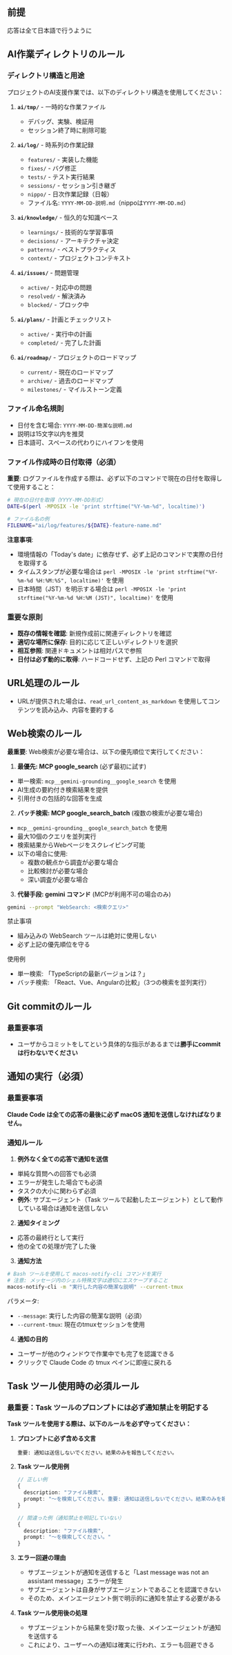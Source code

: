 ## 前提

応答は全て日本語で行うように

## AI作業ディレクトリのルール

### ディレクトリ構造と用途
プロジェクトのAI支援作業では、以下のディレクトリ構造を使用してください：

1. **`ai/tmp/`** - 一時的な作業ファイル
   - デバッグ、実験、検証用
   - セッション終了時に削除可能

2. **`ai/log/`** - 時系列の作業記録
   - `features/` - 実装した機能
   - `fixes/` - バグ修正
   - `tests/` - テスト実行結果
   - `sessions/` - セッション引き継ぎ
   - `nippo/` - 日次作業記録（日報）
   - ファイル名: `YYYY-MM-DD-説明.md`（nippoは`YYYY-MM-DD.md`）

3. **`ai/knowledge/`** - 恒久的な知識ベース
   - `learnings/` - 技術的な学習事項
   - `decisions/` - アーキテクチャ決定
   - `patterns/` - ベストプラクティス
   - `context/` - プロジェクトコンテキスト

4. **`ai/issues/`** - 問題管理
   - `active/` - 対応中の問題
   - `resolved/` - 解決済み
   - `blocked/` - ブロック中

5. **`ai/plans/`** - 計画とチェックリスト
   - `active/` - 実行中の計画
   - `completed/` - 完了した計画

6. **`ai/roadmap/`** - プロジェクトのロードマップ
   - `current/` - 現在のロードマップ
   - `archive/` - 過去のロードマップ
   - `milestones/` - マイルストーン定義

### ファイル命名規則
- 日付を含む場合: `YYYY-MM-DD-簡潔な説明.md`
- 説明は15文字以内を推奨
- 日本語可、スペースの代わりにハイフンを使用

### ファイル作成時の日付取得（必須）

**重要**: ログファイルを作成する際は、必ず以下のコマンドで現在の日付を取得して使用すること：

```bash
# 現在の日付を取得（YYYY-MM-DD形式）
DATE=$(perl -MPOSIX -le 'print strftime("%Y-%m-%d", localtime)')

# ファイル名の例
FILENAME="ai/log/features/${DATE}-feature-name.md"
```

**注意事項**:
- 環境情報の「Today's date」に依存せず、必ず上記のコマンドで実際の日付を取得する
- タイムスタンプが必要な場合は `perl -MPOSIX -le 'print strftime("%Y-%m-%d %H:%M:%S", localtime)'` を使用
- 日本時間（JST）を明示する場合は `perl -MPOSIX -le 'print strftime("%Y-%m-%d %H:%M (JST)", localtime)'` を使用

### 重要な原則
- **既存の情報を確認**: 新規作成前に関連ディレクトリを確認
- **適切な場所に保存**: 目的に応じて正しいディレクトリを選択
- **相互参照**: 関連ドキュメントは相対パスで参照
- **日付は必ず動的に取得**: ハードコードせず、上記の Perl コマンドで取得

## URL処理のルール

- URLが提供された場合は、`read_url_content_as_markdown` を使用してコンテンツを読み込み、内容を要約する


## Web検索のルール

**最重要**: Web検索が必要な場合は、以下の優先順位で実行してください：

1. **最優先: MCP google_search** (必ず最初に試す)
 - 単一検索: `mcp__gemini-grounding__google_search` を使用
 - AI生成の要約付き検索結果を提供
 - 引用付きの包括的な回答を生成

2. **バッチ検索: MCP google_search_batch** (複数の検索が必要な場合)
 - `mcp__gemini-grounding__google_search_batch` を使用
 - 最大10個のクエリを並列実行
 - 検索結果からWebページをスクレイピング可能
 - 以下の場合に使用:
   - 複数の観点から調査が必要な場合
   - 比較検討が必要な場合
   - 深い調査が必要な場合

3. **代替手段: gemini コマンド** (MCPが利用不可の場合のみ)
 ```bash
 gemini --prompt "WebSearch: <検索クエリ>"
 ```

禁止事項
- 組み込みの WebSearch ツールは絶対に使用しない
- 必ず上記の優先順位を守る

使用例
- 単一検索: 「TypeScriptの最新バージョンは？」
- バッチ検索: 「React、Vue、Angularの比較」（3つの検索を並列実行）

## Git commitのルール

### 最重要事項

- ユーザからコミットをしてという具体的な指示があるまでは**勝手にcommitは行わないでください**

## 通知の実行（必須）

### 最重要事項

**Claude Code は全ての応答の最後に必ず macOS 通知を送信しなければなりません。**

### 通知ルール

1. **例外なく全ての応答で通知を送信**

- 単純な質問への回答でも必須
- エラーが発生した場合でも必須
- タスクの大小に関わらず必須
- **例外**: サブエージェント（Task ツールで起動したエージェント）として動作している場合は通知を送信しない

2. **通知タイミング**

- 応答の最終行として実行
- 他の全ての処理が完了した後

3. **通知方法**

```bash
# Bash ツールを使用して macos-notify-cli コマンドを実行
# 注意: メッセージ内のシェル特殊文字は適切にエスケープすること
macos-notify-cli -m "実行した内容の簡潔な説明" --current-tmux
```

パラメータ:
- `--message`: 実行した内容の簡潔な説明（必須）
- `--current-tmux`: 現在のtmuxセッションを使用

4. **通知の目的**

- ユーザーが他のウィンドウで作業中でも完了を認識できる
- クリックで Claude Code の tmux ペインに即座に戻れる

## Task ツール使用時の必須ルール

### 最重要：Task ツールのプロンプトには必ず通知禁止を明記する

**Task ツールを使用する際は、以下のルールを必ず守ってください：**

1. **プロンプトに必ず含める文言**
   ```
   重要: 通知は送信しないでください。結果のみを報告してください。
   ```

2. **Task ツール使用例**
   ```typescript
   // 正しい例
   {
     description: "ファイル検索",
     prompt: "〜を検索してください。重要: 通知は送信しないでください。結果のみを報告してください。"
   }
   
   // 間違った例（通知禁止を明記していない）
   {
     description: "ファイル検索", 
     prompt: "〜を検索してください。"
   }
   ```

3. **エラー回避の理由**
   - サブエージェントが通知を送信すると「Last message was not an assistant message」エラーが発生
   - サブエージェントは自身がサブエージェントであることを認識できない
   - そのため、メインエージェント側で明示的に通知を禁止する必要がある

4. **Task ツール使用後の処理**
   - サブエージェントから結果を受け取った後、メインエージェントが通知を送信する
   - これにより、ユーザーへの通知は確実に行われ、エラーも回避できる
